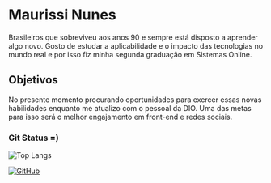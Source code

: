 # Maurissi Nunes

Brasileiros que sobreviveu aos anos 90 e sempre está disposto a aprender algo novo. Gosto de estudar a aplicabilidade e o impacto das tecnologias no mundo real e por isso fiz minha segunda graduação em Sistemas Online. 
## Objetivos
No presente momento procurando oportunidades para exercer essas novas habilidades enquanto me atualizo com o pessoal da DIO. Uma das metas para isso será o melhor engajamento em front-end e redes sociais.

### Git Status =)
![Top Langs](https://github-readme-stats-git-masterrstaa-rickstaa.vercel.app/api/top-langs/?username=devmauri&layout=compact&bg_color=000&border_color=30A3DC&title_color=E94D5F&text_color=FFF)

[![GitHub](https://img.shields.io/badge/GitHbt-000?style=for-the-badge&logo=github&logoColor=white)](+https://github.com/devmauri)
